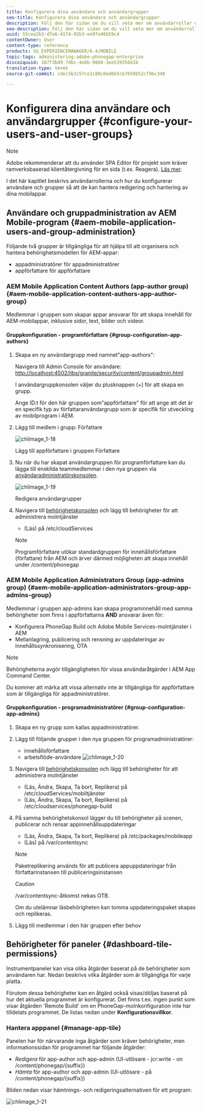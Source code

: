 ```yaml
---
title: Konfigurera dina användare och användargrupper
seo-title: Konfigurera dina användare och användargrupper
description: Följ den här sidan om du vill veta mer om användarroller och hur du konfigurerar användare och grupper som stöder redigering och hantering av dina mobilappar.
seo-description: Följ den här sidan om du vill veta mer om användarroller och hur du konfigurerar användare och grupper som stöder redigering och hantering av dina mobilappar.
uuid: 55cea2b3-d7e6-4174-92b3-ee97e46b59c4
contentOwner: User
content-type: reference
products: SG_EXPERIENCEMANAGER/6.4/MOBILE
topic-tags: administering-adobe-phonegap-enterprise
discoiquuid: 167f3bd9-7dbc-4e6b-9868-3ee53935641b
translation-type: tm+mt
source-git-commit: cdec5b3c57ce1c80c0ed6b5cb7650b52cf9bc340

---
```



# Konfigurera dina användare och användargrupper {#configure-your-users-and-user-groups}

>[!NOTE]
>
>Adobe rekommenderar att du använder SPA Editor för projekt som kräver ramverksbaserad klientåtergivning för en sida (t.ex. Reagera). [Läs mer](/help/sites-developing/spa-overview.md).

I det här kapitlet beskrivs användarrollerna och hur du konfigurerar användare och grupper så att de kan hantera redigering och hantering av dina mobilappar.

## Användare och gruppadministration av AEM Mobile-program {#aem-mobile-application-users-and-group-administration}

Följande två grupper är tillgängliga för att hjälpa till att organisera och hantera behörighetsmodellen för AEM-appar:

* appadministratörer för appadministratörer
* appförfattare för appförfattare

### AEM Mobile Application Content Authors (app-author group) {#aem-mobile-application-content-authors-app-author-group}

Medlemmar i gruppen som skapar appar ansvarar för att skapa innehåll för AEM-mobilappar, inklusive sidor, text, bilder och videor.

#### Gruppkonfiguration - programförfattare {#group-configuration-app-authors}

1. Skapa en ny användargrupp med namnet&quot;app-authors&quot;:

   Navigera till Admin Console för användare: [http://localhost:4502/libs/granite/security/content/groupadmin.html](http://localhost:4502/libs/granite/security/content/groupadmin.html)

   I användargruppkonsolen väljer du plusknappen (+) för att skapa en grupp.

   Ange ID:t för den här gruppen som&quot;appförfattare&quot; för att ange att det är en specifik typ av författaranvändargrupp som är specifik för utveckling av mobilprogram i AEM.

1. Lägg till medlem i grupp: Författare

   ![chlimage_1-18](assets/chlimage_1-18.png)

   Lägg till appförfattare i gruppen Författare

1. Nu när du har skapat användargruppen för programförfattare kan du lägga till enskilda teammedlemmar i den nya gruppen via [användaradministratörskonsolen](http://localhost:4502/libs/granite/security/content/useradmin.md).

   ![chlimage_1-19](assets/chlimage_1-19.png)

   Redigera användargrupper

1. Navigera till [behörighetskonsolen](http://localhost:4502/useradmin) och lägg till behörigheter för att administrera molntjänster

   * (Läs) på /etc/cloudServices
   >[!NOTE]
   >
   >Programförfattare utökar standardgruppen för innehållsförfattare (författare) från AEM och ärver därmed möjligheten att skapa innehåll under /content/phonegap

### AEM Mobile Application Administrators Group (app-admins group) {#aem-mobile-application-administrators-group-app-admins-group}

Medlemmar i gruppen app-admins kan skapa programinnehåll med samma behörigheter som finns i appförfattarna **AND** ansvarar även för:

* Konfigurera PhoneGap Build och Adobe Mobile Services-molntjänster i AEM
* Mellanlagring, publicering och rensning av uppdateringar av innehållssynkronisering, OTA

>[!NOTE]
>
>Behörigheterna avgör tillgängligheten för vissa användaråtgärder i AEM App Command Center.
>
>Du kommer att märka att vissa alternativ inte är tillgängliga för appförfattare som är tillgängliga för appadministratörer.

#### Gruppkonfiguration - programadministratörer {#group-configuration-app-admins}

1. Skapa en ny grupp som kallas appadministratörer.
1. Lägg till följande grupper i den nya gruppen för programadministratörer:

   * innehållsförfattare
   * arbetsflöde-användare
   ![chlimage_1-20](assets/chlimage_1-20.png)

1. Navigera till [behörighetskonsolen](http://localhost:4502/useradmin) och lägg till behörigheter för att administrera molntjänster

   * (Läs, Ändra, Skapa, Ta bort, Replikera) på /etc/cloudServices/mobiltjänster
   * (Läs, Ändra, Skapa, Ta bort, Replikera) på /etc/cloudservices/phonegap-build

1. På samma behörighetskonsol lägger du till behörigheter på scenen, publicerar och rensar appinnehållsuppdateringar

   * (Läs, Ändra, Skapa, Ta bort, Replikera) på /etc/packages/mobileapp
   * (Läs) på /var/contentsync
   >[!NOTE]
   >
   >Paketreplikering används för att publicera appuppdateringar från författarinstansen till publiceringsinstansen

   >[!CAUTION]
   >
   >/var/contentsync-åtkomst nekas OTB.
   >
   >Om du utelämnar läsbehörigheten kan tomma uppdateringspaket skapas och replikeras.

1. Lägg till medlemmar i den här gruppen efter behov

## Behörigheter för paneler {#dashboard-tile-permissions}

Instrumentpaneler kan visa olika åtgärder baserat på de behörigheter som användaren har. Nedan beskrivs vilka åtgärder som är tillgängliga för varje platta.

Förutom dessa behörigheter kan en åtgärd också visas/döljas baserat på hur det aktuella programmet är konfigurerat. Det finns t.ex. ingen punkt som visar åtgärden &#39;Remote Build&#39; om en PhoneGap-molnkonfiguration inte har tilldelats programmet. De listas nedan under **Konfigurationsvillkor**.

### Hantera apppanel {#manage-app-tile}

Panelen har för närvarande inga åtgärder som kräver behörigheter, men informationssidan för programmet har följande åtgärder:

* *Redigera* för app-author och app-admin (UI-utlösare - jcr:write - on /content/phonegap/{suffix})
* *Hämta* för app-author och app-admin (UI-utlösare - på /content/phonegap/{suffix})

Bilden nedan visar hämtnings- och redigeringsalternativen för ett program:

![chlimage_1-21](assets/chlimage_1-21.png)

